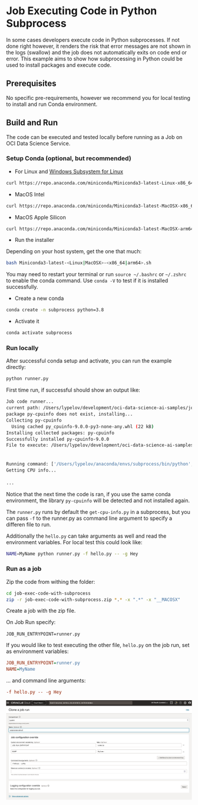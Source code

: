 # Job Executing Code in Python Subprocess

In some cases developers execute code in Python subprocesses. If not done right however, it renders the risk that error messages are not shown in the logs (swallow) and the job does not automatically exits on code end or error. This example aims to show how subprocessing in Python could be used to install packages and execute code.

## Prerequisites

No specific pre-requirements, however we recommend you for local testing to install and run Conda environment.

## Build and Run

The code can be executed and tested locally before running as a Job on OCI Data Science Service.

### Setup Conda (optional, but recommended)

- For Linux and [Windows Subsystem for Linux](https://learn.microsoft.com/en-us/windows/wsl/about)

```bash
curl https://repo.anaconda.com/miniconda/Miniconda3-latest-Linux-x86_64.sh -o Miniconda3-latest-Linux-x86_64.sh
```

- MacOS Intel

```bash
curl https://repo.anaconda.com/miniconda/Miniconda3-latest-MacOSX-x86_64.sh -o Miniconda3-latest-MacOSX-x86_64.sh
```

- MacOS Apple Silicon

```bash
curl https://repo.anaconda.com/miniconda/Miniconda3-latest-MacOSX-arm64.sh -o Miniconda3-latest-MacOSX-arm64.sh
```

- Run the installer

Depending on your host system, get the one that much:

```bash
bash Miniconda3-latest-<Linux|MacOSX>-<x86_64|arm64>.sh
```

You may need to restart your terminal or run `source ~/.bashrc` or `~/.zshrc` to enable the conda command. Use `conda -V` to test if it is installed successfully.

- Create a new conda

```bash
conda create -n subprocess python=3.8
```

- Activate it

```bash
conda activate subprocess
```

### Run locally

After successful conda setup and activate, you can run the example directly:

```bash
python runner.py
```

First time run, if successful should show an output like:

```bash
Job code runner...
current path: /Users/lypelov/development/oci-data-science-ai-samples/jobs/tutorials/job-exec-code-with-subprocess
package py-cpuinfo does not exist, installing...
Collecting py-cpuinfo
  Using cached py_cpuinfo-9.0.0-py3-none-any.whl (22 kB)
Installing collected packages: py-cpuinfo
Successfully installed py-cpuinfo-9.0.0
File to execute: /Users/lypelov/development/oci-data-science-ai-samples/jobs/tutorials/job-exec-code-with-subprocess/get-cpu-info.py


Running command: ['/Users/lypelov/anaconda/envs/subprocess/bin/python', '/Users/lypelov/development/oci-data-science-ai-samples/jobs/tutorials/job-exec-code-with-subprocess/get-cpu-info.py']
Getting CPU info...

...
```

Notice that the next time the code is ran, if you use the same conda environment, the library `py-cpuinfo` will be detected and not installed again.

The `runner.py` runs by default the `get-cpu-info.py` in a subprocess, but you can pass `-f` to the runner.py as command line argument to specify a differen file to run.

Additionally the `hello.py` can take arguments as well and read the environment variables. For local test this could look like:

```bash
NAME=MyName python runner.py -f hello.py -- -g Hey
```

### Run as a job

Zip the code from withing the folder:

```bash
cd job-exec-code-with-subprocess
zip -r job-exec-code-with-subprocess.zip *.* -x ".*" -x "__MACOSX"
```

Create a job with the zip file.

On Job Run specify:

`JOB_RUN_ENTRYPOINT=runner.py`

If you would like to test executing the other file, `hello.py` on the job run, set as environment variables:

```ini
JOB_RUN_ENTRYPOINT=runner.py
NAME=MyName
```

... and command line arguments:

```ini
-f hello.py -- -g Hey 
```

![jobrun subprocess with cmd example](../assets/images/jobrun-subprocess-with-cmd.png)
